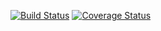 [![Build Status](https://travis-ci.org/fish267/six-web.svg?branch=six_20171018)](https://travis-ci.org/fish267/six-web)
[![Coverage Status](https://coveralls.io/repos/github/fish267/six/badge.svg?branch=six_20171018)](https://coveralls.io/github/fish267/six?branch=six_20171018)
